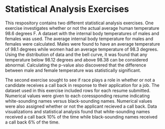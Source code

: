 # Statistical Analysis Exercises

This respository contains two different statistical analysis exercises. One exercise investigates whether or not the actual average human temperature 98.6 degrees F. A dataset with the internal body temperatures of males and females was used. The average internal body temperature for males and females were calculated. Males were found to have an average temperature of 98.1 degrees while women had an average temperature of 98.3 degrees. Using the distribution of data and the bell curve, it was found that any temperature below 98.12 degrees and above 98.38 can be considered abnormal. Calculating the p-value also discovered that the difference between male and female temperature was statistically significant.

The second exercise sought to see if race plays a role in whether or not a candidate receives a call back in response to their application for a job. The dataset used in this exercise included rows for each resume submitted. Numerical values were given to each coressponding resume indicating white-sounding names versus black-sounding names. Numerical values were also assigned whether or not the applicant recieved a call back. Data visualizations and statistical analysis found that white-sounding names received a call back 10% of the time while black-sounding names received a call back 6% of the time.
